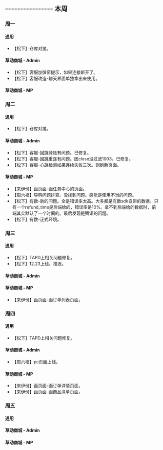 ## ---------------- 本周

### 周一
#### 通用
* 【松下】仓库对接。
#### 草动商城 - Admin
* 【松下】客服加弹窗提示，如果连接断开了。
* 【松下】客服改造-聊天界面单独拿出来使用。
#### 草动商城 - MP

### 周二
#### 通用
* 【松下】仓库对接。
#### 草动商城 - Admin
* 【松下】客服-回跳登陆有问题。已修复。
* 【松下】客服-回跳重连有问题。因close没过滤1003。已修复。
* 【松下】客服-心跳检测如果连续失败三次。则刷新页面。
#### 草动商城 - MP
* 【来伊份】画页面-画任务中心的页面。
* 【周六福】导购问题排查。没找到问题。感觉是使用不当的问题。
* 【松下】有数-新的问题。全是错误率太高。大多都是有数sdk自带的数据。只有一个refund_time是后端给的，错误率是10%。拿不到后端给的数据时，前端其实默认了一个时间的。最后发现是腾讯的问题。
* 【松下】有数-正式环境。

### 周三
#### 通用
* 【松下】TAPD上相关问题修复。
* 【松下】12.23上线。推迟。
#### 草动商城 - Admin
#### 草动商城 - MP
* 【来伊份】画页面-画订单列表页面。

### 周四
#### 通用
* 【松下】TAPD上相关问题修复。
#### 草动商城 - Admin
* 【周六福】pc页面上线。
#### 草动商城 - MP
* 【来伊份】画页面-画订单详情页面。
* 【来伊份】画页面-画商品清单页面。

### 周五
#### 通用
#### 草动商城 - Admin
#### 草动商城 - MP
